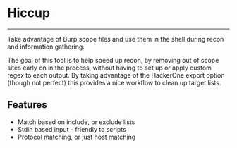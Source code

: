 # Hiccup
---
Take advantage of Burp scope files and use them in the shell during recon and information gathering.

The goal of this tool is to help speed up recon, by removing out of scope sites early on in the process, without 
having to set up or apply custom regex to each output.
By taking advantage of the HackerOne export option (though not perfect) this provides a nice workflow to clean up 
target lists.


## Features

- Match based on include, or exclude lists
- Stdin based input - friendly to scripts
- Protocol matching, or just host matching